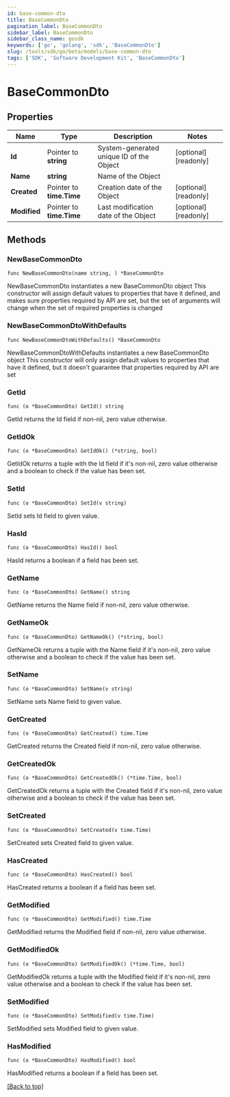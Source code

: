 ```yaml
---
id: base-common-dto
title: BaseCommonDto
pagination_label: BaseCommonDto
sidebar_label: BaseCommonDto
sidebar_class_name: gosdk
keywords: ['go', 'golang', 'sdk', 'BaseCommonDto'] 
slug: /tools/sdk/go/beta/models/base-common-dto
tags: ['SDK', 'Software Development Kit', 'BaseCommonDto']
---
```


# BaseCommonDto

## Properties

Name | Type | Description | Notes
------------ | ------------- | ------------- | -------------
**Id** | Pointer to **string** | System-generated unique ID of the Object | [optional] [readonly] 
**Name** | **string** | Name of the Object | 
**Created** | Pointer to **time.Time** | Creation date of the Object | [optional] [readonly] 
**Modified** | Pointer to **time.Time** | Last modification date of the Object | [optional] [readonly] 

## Methods

### NewBaseCommonDto

`func NewBaseCommonDto(name string, ) *BaseCommonDto`

NewBaseCommonDto instantiates a new BaseCommonDto object
This constructor will assign default values to properties that have it defined,
and makes sure properties required by API are set, but the set of arguments
will change when the set of required properties is changed

### NewBaseCommonDtoWithDefaults

`func NewBaseCommonDtoWithDefaults() *BaseCommonDto`

NewBaseCommonDtoWithDefaults instantiates a new BaseCommonDto object
This constructor will only assign default values to properties that have it defined,
but it doesn't guarantee that properties required by API are set

### GetId

`func (o *BaseCommonDto) GetId() string`

GetId returns the Id field if non-nil, zero value otherwise.

### GetIdOk

`func (o *BaseCommonDto) GetIdOk() (*string, bool)`

GetIdOk returns a tuple with the Id field if it's non-nil, zero value otherwise
and a boolean to check if the value has been set.

### SetId

`func (o *BaseCommonDto) SetId(v string)`

SetId sets Id field to given value.

### HasId

`func (o *BaseCommonDto) HasId() bool`

HasId returns a boolean if a field has been set.

### GetName

`func (o *BaseCommonDto) GetName() string`

GetName returns the Name field if non-nil, zero value otherwise.

### GetNameOk

`func (o *BaseCommonDto) GetNameOk() (*string, bool)`

GetNameOk returns a tuple with the Name field if it's non-nil, zero value otherwise
and a boolean to check if the value has been set.

### SetName

`func (o *BaseCommonDto) SetName(v string)`

SetName sets Name field to given value.


### GetCreated

`func (o *BaseCommonDto) GetCreated() time.Time`

GetCreated returns the Created field if non-nil, zero value otherwise.

### GetCreatedOk

`func (o *BaseCommonDto) GetCreatedOk() (*time.Time, bool)`

GetCreatedOk returns a tuple with the Created field if it's non-nil, zero value otherwise
and a boolean to check if the value has been set.

### SetCreated

`func (o *BaseCommonDto) SetCreated(v time.Time)`

SetCreated sets Created field to given value.

### HasCreated

`func (o *BaseCommonDto) HasCreated() bool`

HasCreated returns a boolean if a field has been set.

### GetModified

`func (o *BaseCommonDto) GetModified() time.Time`

GetModified returns the Modified field if non-nil, zero value otherwise.

### GetModifiedOk

`func (o *BaseCommonDto) GetModifiedOk() (*time.Time, bool)`

GetModifiedOk returns a tuple with the Modified field if it's non-nil, zero value otherwise
and a boolean to check if the value has been set.

### SetModified

`func (o *BaseCommonDto) SetModified(v time.Time)`

SetModified sets Modified field to given value.

### HasModified

`func (o *BaseCommonDto) HasModified() bool`

HasModified returns a boolean if a field has been set.


[[Back to top]](#) 



